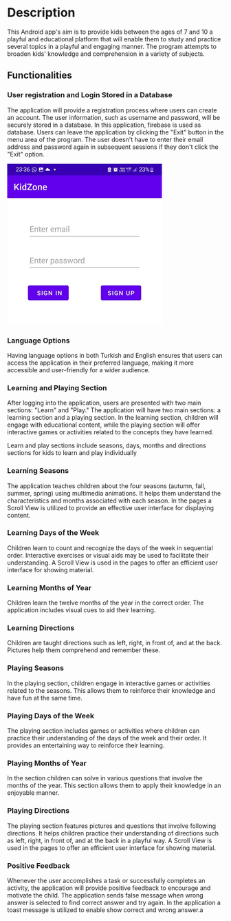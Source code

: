  # Description

This Android app's aim is to provide kids between the ages of 7 and 10 a playful and educational platform that will enable them to study and practice several topics in a playful and engaging manner. 
The program attempts to broaden kids' knowledge and comprehension in a variety of subjects.

 ## Functionalities

### User registration and Login Stored in a Database

The application will provide a registration process where users can create an account. The user information, such as username and password, will be securely stored in a database.
In this application, firebase is used as database.
Users can leave the application by clicking the "Exit" button in the menu area of ​​the program. The user doesn't have to enter their email address and password again in subsequent sessions if they don't click the "Exit" option.

![My Image](Images/login.resized.png)

### Language Options

Having language options in both Turkish and English ensures that users can access the application in their preferred language, making it more accessible and user-friendly for a wider audience.

### Learning and Playing Section

After logging into the application, users are presented with two main sections: "Learn" and "Play."
The application will have two main sections: a learning section and a playing section. In the learning section, children will engage with educational content, while the playing section will offer interactive games or activities related to the concepts they have learned.

Learn and play sections include seasons, days, months and directions sections for kids to learn and play individually

### Learning Seasons

The application teaches children about the four seasons (autumn, fall, summer, spring) using multimedia animations. It helps them understand the characteristics and months associated with each season.
In the pages a Scroll View is utilized to provide an effective user interface for displaying content.

### Learning Days of the Week

Children learn to count and recognize the days of the week in sequential order. Interactive exercises or visual aids may be used to facilitate their understanding.
A Scroll View is used in the pages to offer an efficient user interface for showing material.

### Learning Months of Year

Children learn the twelve months of the year in the correct order. The application includes visual cues to aid their learning.

### Learning Directions

Children are taught directions such as left, right, in front of, and at the back. Pictures help them comprehend and remember these.

### Playing Seasons

In the playing section, children engage in interactive games or activities related to the seasons. This allows them to reinforce their knowledge and have fun at the same time.

### Playing Days of the Week

The playing section includes games or activities where children can practice their understanding of the days of the week and their order. It provides an entertaining way to reinforce their learning.

### Playing Months of Year

In the section children can solve in various questions that involve the months of the year. This section allows them to apply their knowledge in an enjoyable manner.

### Playing Directions

The playing section features pictures and questions that involve following directions. It helps children practice their understanding of directions such as left, right, in front of, and at the back in a playful way.
A Scroll View is used in the pages to offer an efficient user interface for showing material.

### Positive Feedback

Whenever the user accomplishes a task or successfully completes an activity, the application will provide positive feedback to encourage and motivate the child.
The application sends false message when wrong answer is selected to find correct answer and try again. 
In the application a toast message is utilized to enable show correct and wrong answer.a
